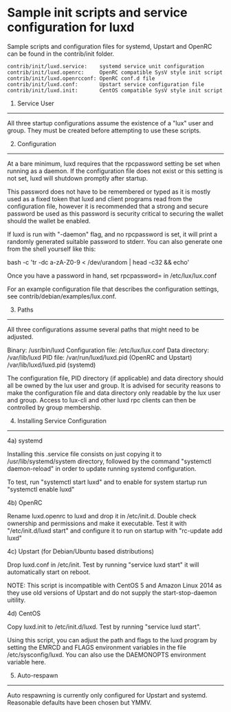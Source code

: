 Sample init scripts and service configuration for luxd
==========================================================

Sample scripts and configuration files for systemd, Upstart and OpenRC
can be found in the contrib/init folder.

    contrib/init/luxd.service:    systemd service unit configuration
    contrib/init/luxd.openrc:     OpenRC compatible SysV style init script
    contrib/init/luxd.openrcconf: OpenRC conf.d file
    contrib/init/luxd.conf:       Upstart service configuration file
    contrib/init/luxd.init:       CentOS compatible SysV style init script

1. Service User
---------------------------------

All three startup configurations assume the existence of a "lux" user
and group.  They must be created before attempting to use these scripts.

2. Configuration
---------------------------------

At a bare minimum, luxd requires that the rpcpassword setting be set
when running as a daemon.  If the configuration file does not exist or this
setting is not set, luxd will shutdown promptly after startup.

This password does not have to be remembered or typed as it is mostly used
as a fixed token that luxd and client programs read from the configuration
file, however it is recommended that a strong and secure password be used
as this password is security critical to securing the wallet should the
wallet be enabled.

If luxd is run with "-daemon" flag, and no rpcpassword is set, it will
print a randomly generated suitable password to stderr.  You can also
generate one from the shell yourself like this:

bash -c 'tr -dc a-zA-Z0-9 < /dev/urandom | head -c32 && echo'

Once you have a password in hand, set rpcpassword= in /etc/lux/lux.conf

For an example configuration file that describes the configuration settings,
see contrib/debian/examples/lux.conf.

3. Paths
---------------------------------

All three configurations assume several paths that might need to be adjusted.

Binary:              /usr/bin/luxd
Configuration file:  /etc/lux/lux.conf
Data directory:      /var/lib/luxd
PID file:            /var/run/luxd/luxd.pid (OpenRC and Upstart)
                     /var/lib/luxd/luxd.pid (systemd)

The configuration file, PID directory (if applicable) and data directory
should all be owned by the lux user and group.  It is advised for security
reasons to make the configuration file and data directory only readable by the
lux user and group.  Access to lux-cli and other luxd rpc clients
can then be controlled by group membership.

4. Installing Service Configuration
-----------------------------------

4a) systemd

Installing this .service file consists on just copying it to
/usr/lib/systemd/system directory, followed by the command
"systemctl daemon-reload" in order to update running systemd configuration.

To test, run "systemctl start luxd" and to enable for system startup run
"systemctl enable luxd"

4b) OpenRC

Rename luxd.openrc to luxd and drop it in /etc/init.d.  Double
check ownership and permissions and make it executable.  Test it with
"/etc/init.d/luxd start" and configure it to run on startup with
"rc-update add luxd"

4c) Upstart (for Debian/Ubuntu based distributions)

Drop luxd.conf in /etc/init.  Test by running "service luxd start"
it will automatically start on reboot.

NOTE: This script is incompatible with CentOS 5 and Amazon Linux 2014 as they
use old versions of Upstart and do not supply the start-stop-daemon uitility.

4d) CentOS

Copy luxd.init to /etc/init.d/luxd. Test by running "service luxd start".

Using this script, you can adjust the path and flags to the luxd program by
setting the EMRCD and FLAGS environment variables in the file
/etc/sysconfig/luxd. You can also use the DAEMONOPTS environment variable here.

5. Auto-respawn
-----------------------------------

Auto respawning is currently only configured for Upstart and systemd.
Reasonable defaults have been chosen but YMMV.
